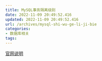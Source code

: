 ```yaml
---
title: MySQL事务隔离级别
date: 2022-11-09 20:49:52.416
updated: 2022-11-09 20:49:52.416
url: /archives/mysql-shi-wu-ge-li-ji-bie
categories: 
- 数据库相关
tags: 
---
```


[官网说明](https://dev.mysql.com/doc/refman/8.0/en/innodb-transaction-isolation-levels.html)